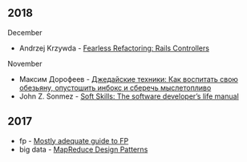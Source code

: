 2018
-----------------
December
* Andrzej Krzywda - [Fearless Refactoring: Rails Controllers](https://www.goodreads.com/book/show/23751082-fearless-refactoring)

November
* Максим Дорофеев - [Джедайские техники: Как воспитать свою обезьяну, опустошить инбокс и сберечь мыслетопливо](https://www.goodreads.com/book/show/34656521)
* John Z. Sonmez - [Soft Skills: The software developer’s life manual](https://www.manning.com/books/soft-skills)

2017
-----------------
* fp - [Mostly adequate guide to FP](https://github.com/MostlyAdequate/mostly-adequate-guide)
* big data - [MapReduce Design Patterns](http://shop.oreilly.com/product/0636920025122.do)
